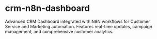 # crm-n8n-dashboard
Advanced CRM Dashboard integrated with N8N workflows for Customer Service and Marketing automation. Features real-time updates, campaign management, and comprehensive customer analytics.
